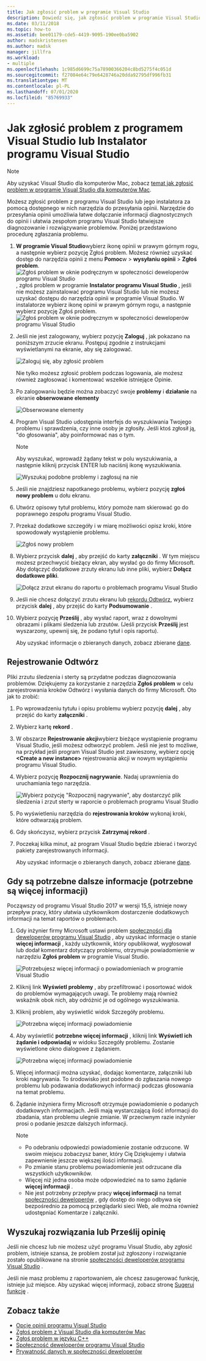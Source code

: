 ```yaml
---
title: Jak zgłosić problem w programie Visual Studio
description: Dowiedz się, jak zgłosić problem w programie Visual Studio
ms.date: 03/11/2018
ms.topic: how-to
ms.assetid: bee01179-cde5-4419-9095-190ee0ba5902
author: madskristensen
ms.author: madsk
manager: jillfra
ms.workload:
- multiple
ms.openlocfilehash: 1c985d6699c75a78900366204c8bd5275f4c051d
ms.sourcegitcommit: f27084e64c79e6428746a20dda92795df996fb31
ms.translationtype: MT
ms.contentlocale: pl-PL
ms.lasthandoff: 07/01/2020
ms.locfileid: "85769933"
---
```

# <a name="how-to-report-a-problem-with-visual-studio-or-visual-studio-installer"></a>Jak zgłosić problem z programem Visual Studio lub Instalator programu Visual Studio

> [!NOTE]
> Aby uzyskać Visual Studio dla komputerów Mac, zobacz [temat jak zgłosić problem w programie Visual Studio dla komputerów Mac](/visualstudio/mac/report-a-problem).

Możesz zgłosić problem z programu Visual Studio lub jego instalatora za pomocą dostępnego w nich narzędzia do przesyłania opinii. Narzędzie do przesyłania opinii umożliwia łatwe dołączanie informacji diagnostycznych do opinii i ułatwia zespołom programu Visual Studio łatwiejsze diagnozowanie i rozwiązywanie problemów. Poniżej przedstawiono procedurę zgłaszania problemu.

1. **W programie Visual Studio**wybierz ikonę opinii w prawym górnym rogu, a następnie wybierz pozycję Zgłoś problem. Możesz również uzyskać dostęp do narzędzia opinii z menu **Pomoc**w  >  **wysyłaniu opinii**  >  **Zgłoś problem**.
![Zgłoś problem w oknie podręcznym w społeczności deweloperów programu Visual Studio ](media/vsfeedbackentry.png) , zgłoś problem w programie **Instalator programu Visual Studio** , jeśli nie możesz zainstalować programu Visual Studio lub nie możesz uzyskać dostępu do narzędzia opinii w programie Visual Studio.  W instalatorze wybierz ikonę opinii w prawym górnym rogu, a następnie wybierz pozycję Zgłoś problem.
![Zgłoś problem w oknie podręcznym w społeczności deweloperów programu Visual Studio](media/installer.png)

1. Jeśli nie jest zalogowany, wybierz pozycję **Zaloguj** , jak pokazano na poniższym zrzucie ekranu. Postępuj zgodnie z instrukcjami wyświetlanymi na ekranie, aby się zalogować.

   ![Zaloguj się, aby zgłosić problem](../ide/media/sign-in-new-ux.png)

   Nie tylko możesz zgłosić problem podczas logowania, ale możesz również zagłosować i komentować wszelkie istniejące Opinie.

1. Po zalogowaniu będzie można zobaczyć swoje **problemy** i **działanie** na ekranie **obserwowane elementy**

   ![Obserwowane elementy](../ide/media/items-i-follow.png)

1. Program Visual Studio udostępnia interfejs do wyszukiwania Twojego problemu i sprawdzenia, czy inne osoby je zgłosiły. Jeśli ktoś zgłosił ją, "do głosowania", aby poinformować nas o tym.
   > [!NOTE]
   > Aby wyszukać, wprowadź żądany tekst w polu wyszukiwania, a następnie kliknij przycisk ENTER lub naciśnij ikonę wyszukiwania.

   ![Wyszukaj podobne problemy i zagłosuj na nie](../ide/media/search-and-vote.png)

1. Jeśli nie znajdziesz napotkanego problemu, wybierz pozycję **zgłoś nowy problem** u dołu ekranu.

1. Utwórz opisowy tytuł problemu, który pomoże nam skierować go do poprawnego zespołu programu Visual Studio.

1. Przekaż dodatkowe szczegóły i w miarę możliwości opisz kroki, które spowodowały wystąpienie problemu.

   ![Zgłoś nowy problem](../ide/media/report-new-problem.png)

1. Wybierz przycisk **dalej** , aby przejść do karty **załączniki** . W tym miejscu możesz przechwycić bieżący ekran, aby wysłać go do firmy Microsoft. Aby dołączyć dodatkowe zrzuty ekranu lub inne pliki, wybierz **Dołącz dodatkowe pliki**.

   ![Dołącz zrzut ekranu do raportu o problemach programu Visual Studio](media/report-a-problem-screenshot.png)

1. Jeśli nie chcesz dołączyć zrzutu ekranu lub [rekordu Odtwórz](#record-a-repro), wybierz przycisk **dalej** , aby przejść do karty **Podsumowanie** .

1. Wybierz pozycję **Prześlij** , aby wysłać raport, wraz z dowolnymi obrazami i plikami śledzenia lub zrzutów. (Jeśli przycisk **Prześlij** jest wyszarzony, upewnij się, że podano tytuł i opis raportu).

   Aby uzyskać informacje o zbieranych danych, zobacz zbierane [dane](developer-community-privacy.md#data-we-collect).

## <a name="record-a-repro"></a>Rejestrowanie Odtwórz

Pliki zrzutu śledzenia i sterty są przydatne podczas diagnozowania problemów. Dziękujemy za korzystanie z narzędzia **Zgłoś problem** w celu zarejestrowania kroków Odtwórz i wysłania danych do firmy Microsoft. Oto jak to zrobić:

1. Po wprowadzeniu tytułu i opisu problemu wybierz pozycję **dalej** , aby przejść do karty **załączniki** .

1. Wybierz kartę **rekord** .

1. W obszarze **Rejestrowanie akcji**wybierz bieżące wystąpienie programu Visual Studio, jeśli możesz odtworzyć problem. Jeśli nie jest to możliwe, na przykład jeśli program Visual Studio jest zawieszony, wybierz opcję **\<Create a new instance>** rejestrowania akcji w nowym wystąpieniu programu Visual Studio.

1. Wybierz pozycję **Rozpocznij nagrywanie**. Nadaj uprawnienia do uruchamiania tego narzędzia.

   ![Wybierz pozycję "Rozpocznij nagrywanie", aby dostarczyć plik śledzenia i zrzut sterty w raporcie o problemach programu Visual Studio](../ide/media/record-dialog-box.png)

1. Po wyświetleniu narzędzia do **rejestrowania kroków** wykonaj kroki, które odtwarzają problem.

1. Gdy skończysz, wybierz przycisk **Zatrzymaj rekord** .

1. Poczekaj kilka minut, aż program Visual Studio będzie zbierać i tworzyć pakiety zarejestrowanych informacji.

   Aby uzyskać informacje o zbieranych danych, zobacz zbierane [dane](developer-community-privacy.md#data-we-collect).

## <a name="when-further-information-is-needed-need-more-info"></a>Gdy są potrzebne dalsze informacje (potrzebne są więcej informacji)

Począwszy od programu Visual Studio 2017 w wersji 15,5, istnieje nowy przepływ pracy, który ułatwia użytkownikom dostarczenie dodatkowych informacji na temat raportów o problemach.

1. Gdy inżynier firmy Microsoft ustawi problem [społeczności dla deweloperów programu Visual Studio](https://developercommunity.visualstudio.com/) , aby uzyskać informacje o stanie **więcej informacji** , każdy użytkownik, który opublikował, wygłosował lub dodał komentarz dotyczący problemu, otrzymuje powiadomienie w narzędziu **Zgłoś problem** w programie Visual Studio.

   ![Potrzebujesz więcej informacji o powiadomieniach w programie Visual Studio](../ide/media/nmi-notification.png)

1. Kliknij link **Wyświetl problemy** , aby przefiltrować i posortować widok do problemów wymagających uwagi. Te problemy mają również wskaźnik obok nich, aby odróżnić je od ogólnego wyszukiwania.

1. Kliknij problem, aby wyświetlić widok Szczegóły problemu.

   ![Potrzebna więcej informacji powiadomienie](../ide/media/nmi-details-view.png)

1. Aby wyświetlić **potrzebne więcej informacji** , kliknij link **Wyświetl ich żądanie i odpowiadaj** w widoku Szczegóły problemu. Zostanie wyświetlone okno dialogowe z żądaniem.

   ![Potrzebna więcej informacji powiadomienie](../ide/media/nmi-request.png)

1. Więcej informacji można uzyskać, dodając komentarze, załączniki lub kroki nagrywania. To środowisko jest podobne do zgłaszania nowego problemu lub podawania dodatkowych informacji podczas głosowania na temat problemu.

1. Żądanie inżyniera firmy Microsoft otrzymuje powiadomienie o podanych dodatkowych informacjach. Jeśli mają wystarczającą ilość informacji do zbadania, stan problemu ulegnie zmianie. W przeciwnym razie inżynier prosi o podanie jeszcze dalszych informacji.

   > [!NOTE]
   > * Po odebraniu odpowiedzi powiadomienie zostanie odrzucone. W swoim miejscu zobaczysz baner, który Cię Dziękujemy i ułatwia zapewnienie jeszcze większej ilości informacji.
   > * Po zmianie stanu problemu powiadomienie jest odrzucane dla wszystkich użytkowników.
   > * Więcej niż jedna osoba może odpowiedzieć na to samo żądanie **więcej informacji** .
   > * Nie jest potrzebny przepływ pracy **więcej informacji** na temat [społeczności deweloperów](https://developercommunity.visualstudio.com/) , gdy dostęp do niego odbywa się bezpośrednio za pomocą przeglądarki sieci Web, ale można również udostępniać Komentarze i załączniki.

## <a name="search-for-solutions-or-provide-feedback"></a>Wyszukaj rozwiązania lub Prześlij opinię

Jeśli nie chcesz lub nie możesz użyć programu Visual Studio, aby zgłosić problem, istnieje szansa, że problem został już zgłoszony i rozwiązanie zostało opublikowane na stronie [społeczności deweloperów programu Visual Studio](https://developercommunity.visualstudio.com/) .

Jeśli nie masz problemu z raportowaniem, ale chcesz zasugerować funkcję, istnieje już miejsce. Aby uzyskać więcej informacji, zobacz stronę [Sugeruj funkcję](https://developercommunity.visualstudio.com/content/idea/post.html?space=8) .

## <a name="see-also"></a>Zobacz także

* [Opcje opinii programu Visual Studio](../ide/feedback-options.md)
* [Zgłoś problem z Visual Studio dla komputerów Mac](/visualstudio/mac/report-a-problem)
* [Zgłoś problem w języku C++](/cpp/how-to-report-a-problem-with-the-visual-cpp-toolset)
* [Społeczność deweloperów programu Visual Studio](https://developercommunity.visualstudio.com/)
* [Prywatność danych w społeczności deweloperów](developer-community-privacy.md)
